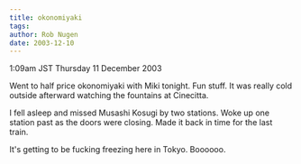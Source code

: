 ```yaml
---
title: okonomiyaki
tags: 
author: Rob Nugen
date: 2003-12-10
---
```


<p class=date>1:09am JST Thursday 11 December 2003</p>

<p>Went to half price okonomiyaki with Miki tonight.  Fun stuff.  It
  was really cold outside afterward watching the fountains at
  Cinecitta.</p>

<p>I fell asleep and missed Musashi Kosugi by two stations.  Woke up
  one station past as the doors were closing.  Made it back in time
  for the last train.</p>

<p>It's getting to be fucking freezing here in Tokyo.  Boooooo.</p>
